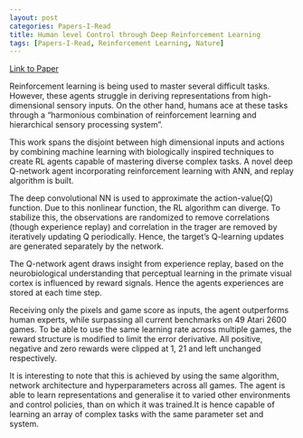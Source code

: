 ```yaml
---
layout: post
categories: Papers-I-Read
title: Human level Control through Deep Reinforcement Learning
tags: [Papers-I-Read, Reinforcement Learning, Nature]
---
```


[Link to Paper](https://www.nature.com/articles/nature14236?wm=book_wap_0005)

Reinforcement learning is being used to master several difficult tasks. However, these agents struggle in deriving representations from high-dimensional sensory inputs. On the other hand, humans ace at these tasks through a “harmonious combination of reinforcement learning and hierarchical sensory processing system”.

This work spans the disjoint between high dimensional inputs and actions by combining machine learning with biologically inspired techniques to create RL agents capable of mastering diverse complex tasks. A novel deep Q-network agent incorporating reinforcement learning with ANN, and replay algorithm is built. 

The deep convolutional NN is used to approximate the action-value(Q) function. Due to this nonlinear function, the RL algorithm can diverge. To stabilize this, the observations are randomized to remove correlations (though experience replay) and correlation in the trager are removed by iteratively updating Q periodically. Hence, the target’s Q-learning updates are generated separately by the network.

The Q-network agent draws insight from experience replay, based on the neurobiological understanding that perceptual learning in the primate visual cortex is influenced by reward signals. Hence the agents experiences are stored at each time step.

Receiving only the pixels and game score as inputs, the agent outperforms human experts, while surpassing all current benchmarks on 49 Atari 2600 games. To be able to use the same learning rate across multiple games, the reward structure is modified to limit the error derivative. All positive, negative and zero rewards were clipped at 1, 21 and left unchanged respectively.

It is interesting to note that this is achieved by using the same algorithm, network architecture and hyperparameters across all games. The agent is able to learn representations and generalise it to varied other environments and control policies, than on which it was trained.It is hence capable of learning an array of complex tasks with the same parameter set and system.

